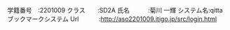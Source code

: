 学籍番号　:2201009
クラス　　:SD2A
氏名　　　:菊川 一輝
システム名:qittaブックマークシステム
Url　　　 :http://aso2201009.itigo.jp/src/login.html
